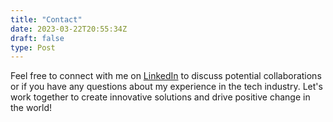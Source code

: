 ```yaml
---
title: "Contact"
date: 2023-03-22T20:55:34Z
draft: false
type: Post
---
```



Feel free to connect with me on [LinkedIn](https://www.linkedin.com/in/jakub-szczepaniak/) to discuss potential collaborations or if you have any questions about my experience in the tech industry. Let's work together to create innovative solutions and drive positive change in the world!